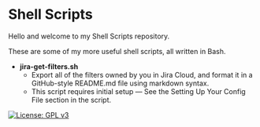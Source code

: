 # Shell Scripts

Hello and welcome to my Shell Scripts repository.

These are some of my more useful shell scripts, all written in Bash.

- **jira-get-filters.sh**
  - Export all of the filters owned by you in Jira Cloud, and format it in a GitHub-style README.md file using markdown syntax.
  - This script requires initial setup — See the Setting Up Your Config File section in the script.

[![License: GPL v3](https://img.shields.io/badge/License-GPLv3-blue.svg)](https://www.gnu.org/licenses/gpl-3.0)
